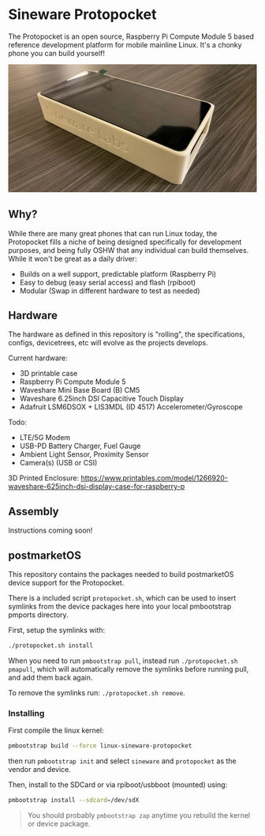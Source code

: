 # Sineware Protopocket

The Protopocket is an open source, Raspberry Pi Compute Module 5 based reference development platform for mobile mainline Linux. It's a chonky phone you can build yourself!

![Protopocket on a table](./models/phone-1.png)

## Why?
While there are many great phones that can run Linux today, the Protopocket fills a niche of being designed specifically for development purposes, and being fully OSHW that any individual can build themselves. While it won't be great as a daily driver:
- Builds on a well support, predictable platform (Raspberry Pi)
- Easy to debug (easy serial access) and flash (rpiboot)
- Modular (Swap in different hardware to test as needed)

## Hardware
The hardware as defined in this repository is "rolling", the specifications, configs, devicetrees, etc will evolve as the projects develops.

Current hardware:
- 3D printable case
- Raspberry Pi Compute Module 5
- Waveshare Mini Base Board (B) CM5
- Waveshare 6.25inch DSI Capacitive Touch Display
- Adafruit LSM6DSOX + LIS3MDL (ID 4517) Accelerometer/Gyroscope

Todo:
- LTE/5G Modem
- USB-PD Battery Charger, Fuel Gauge
- Ambient Light Sensor, Proximity Sensor
- Camera(s) (USB or CSI) 

3D Printed Enclosure: https://www.printables.com/model/1266920-waveshare-625inch-dsi-display-case-for-raspberry-p


## Assembly
Instructions coming soon!

## postmarketOS
This repository contains the packages needed to build postmarketOS device support for the Protopocket.

There is a included script `protopocket.sh`, which can be used to insert symlinks from the device packages here into your local pmbootstrap pmports directory.

First, setup the symlinks with:
```bash
./protopocket.sh install
```


When you need to run `pmbootstrap pull`, instead run `./protopocket.sh pmapull`, which will automatically remove the symlinks before running pull, and add them back again.

To remove the symlinks run: `./protopocket.sh remove`.

### Installing
First compile the linux kernel:
```bash
pmbootstrap build --force linux-sineware-protopocket
```
then run `pmbootstrap init` and select `sineware` and `protopocket` as the vendor and device.

Then, install to the SDCard or via rpiboot/usbboot (mounted) using:
```bash
pmbootstrap install --sdcard=/dev/sdX
```

> You should probably `pmbootstrap zap` anytime you rebuild the kernel or device package.